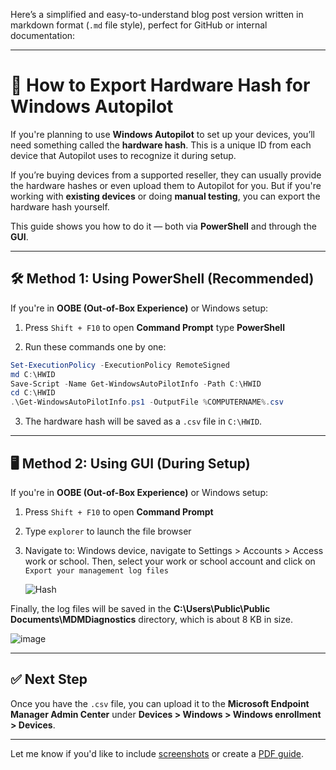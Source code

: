 Here’s a simplified and easy-to-understand blog post version written in markdown format (`.md` file style), perfect for GitHub or internal documentation:

---

# 🚀 How to Export Hardware Hash for Windows Autopilot

If you're planning to use **Windows Autopilot** to set up your devices, you’ll need something called the **hardware hash**. This is a unique ID from each device that Autopilot uses to recognize it during setup.

If you’re buying devices from a supported reseller, they can usually provide the hardware hashes or even upload them to Autopilot for you. But if you're working with **existing devices** or doing **manual testing**, you can export the hardware hash yourself.

This guide shows you how to do it — both via **PowerShell** and through the **GUI**.

---

## 🛠️ Method 1: Using PowerShell (Recommended)

If you're in **OOBE (Out-of-Box Experience)** or Windows setup:

1. Press `Shift + F10` to open **Command Prompt** type **PowerShell**

2. Run these commands one by one:

```powershell
Set-ExecutionPolicy -ExecutionPolicy RemoteSigned
md C:\HWID
Save-Script -Name Get-WindowsAutoPilotInfo -Path C:\HWID
cd C:\HWID
.\Get-WindowsAutoPilotInfo.ps1 -OutputFile %COMPUTERNAME%.csv
```

3. The hardware hash will be saved as a `.csv` file in `C:\HWID`.

---

## 🖥️ Method 2: Using GUI (During Setup)

If you're in **OOBE (Out-of-Box Experience)** or Windows setup:

1. Press `Shift + F10` to open **Command Prompt**
2. Type `explorer` to launch the file browser
3. Navigate to:
   Windows device, navigate to Settings > Accounts > Access work or school. Then, select your work or school account and click on `Export your management log files`
   
   ![Hash](https://github.com/user-attachments/assets/7c94c863-d4e4-4868-bc4c-d93e4b425550)

Finally, the log files will be saved in the **C:\Users\Public\Public Documents\MDMDiagnostics** directory, which is about 8 KB in size.

![image](https://github.com/user-attachments/assets/80b6f91b-d093-4e42-9c95-5a3868434a13)


---

## ✅ Next Step

Once you have the `.csv` file, you can upload it to the **Microsoft Endpoint Manager Admin Center** under **Devices > Windows > Windows enrollment > Devices**.

---

Let me know if you'd like to include [screenshots](f) or create a [PDF guide](f).
